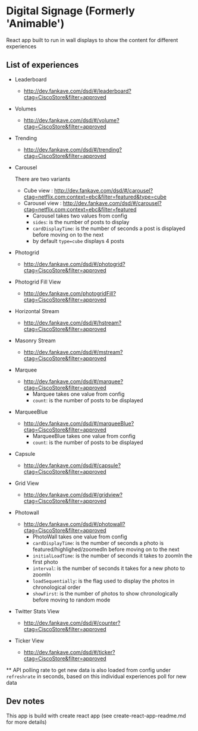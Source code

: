 # Digital Signage (Formerly 'Animable')

React app built to run in wall displays to show the content for different experiences

## List of experiences

* Leaderboard
  * http://dev.fankave.com/dsd/#/leaderboard?ctag=CiscoStore&filter=approved
* Volumes
  * http://dev.fankave.com/dsd/#/volume?ctag=CiscoStore&filter=approved
* Trending
  * http://dev.fankave.com/dsd/#/trending?ctag=CiscoStore&filter=approved
* Carousel

  There are two variants
  * Cube view : http://dev.fankave.com/dsd/#/carousel?ctag=netflix.com:context=ebc&filter=featured&type=cube
  * Carousel view : http://dev.fankave.com/dsd/#/carousel?ctag=netflix.com:context=ebc&filter=featured
      - Carousel takes two values from config
      - `sides`: is the number of posts to display
      - `cardDisplayTime`: is the number of seconds a post is displayed before moving on to the next
      - by default `type=cube` displays 4 posts

* Photogrid
  * http://dev.fankave.com/dsd/#/photogrid?ctag=CiscoStore&filter=approved
* Photogrid Fill View
  * http://dev.fankave.com/photogridFill?ctag=CiscoStore&filter=approved
* Horizontal Stream
  * http://dev.fankave.com/dsd/#/hstream?ctag=CiscoStore&filter=approved
* Masonry Stream
  * http://dev.fankave.com/dsd/#/mstream?ctag=CiscoStore&filter=approved
* Marquee
  * http://dev.fankave.com/dsd/#/marquee?ctag=CiscoStore&filter=approved
      - Marquee takes one value from config
      - `count`: is the number of posts to be displayed
* MarqueeBlue
  * http://dev.fankave.com/dsd/#/marqueeBlue?ctag=CiscoStore&filter=approved
      - MarqueeBlue takes one value from config
      - `count`: is the number of posts to be displayed
* Capsule
  * http://dev.fankave.com/dsd/#/capsule?ctag=CiscoStore&filter=approved
* Grid View
  * http://dev.fankave.com/dsd/#/gridview?ctag=CiscoStore&filter=approved
* Photowall
  * http://dev.fankave.com/dsd/#/photowall?ctag=CiscoStore&filter=approved
      - PhotoWall takes one value from config
      - `cardDisplayTime`: is the number of seconds a photo is featured/highlighed/zoomedIn before moving on to the next
      - `initialLoadTime`: is the number of seconds it takes to zoomIn the first photo
      - `interval`: is the number of seconds it takes for a new photo to zoomIn
      - `loadSequentially`: is the flag used to display the photos in chronological order
      - `showFirst`: is the number of photos to show chronologically before moving to random mode
* Twitter Stats View
  * http://dev.fankave.com/dsd/#/counter?ctag=CiscoStore&filter=approved
* Ticker View
  * http://dev.fankave.com/dsd/#/ticker?ctag=CiscoStore&filter=approved

** API polling rate to get new data is also loaded from config under `refreshrate` in seconds, based on this individual experiences poll for new data


## Dev notes

This app is build with create react app (see create-react-app-readme.md for more details)